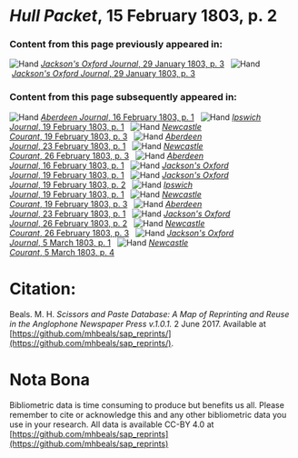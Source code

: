 # *Hull Packet*, 15 February 1803, p. 2  
  
### Content from this page previously appeared in:  
![Hand](http://scissorsandpaste.net/wp-content/uploads/2017/06/smallhandpointer.png) [*Jackson's Oxford Journal*, 29 January 1803, p. 3](https://mhbeals.github.io/sap_html/Jackson's-Oxford-Journal/Jackson's-Oxford-Journal-29-January-1803-p-3)  
![Hand](http://scissorsandpaste.net/wp-content/uploads/2017/06/smallhandpointer.png) [*Jackson's Oxford Journal*, 29 January 1803, p. 3](https://mhbeals.github.io/sap_html/Jackson's-Oxford-Journal/Jackson's-Oxford-Journal-29-January-1803-p-3)  
  
### Content from this page subsequently appeared in:  
![Hand](http://scissorsandpaste.net/wp-content/uploads/2017/06/smallhandpointer.png) [*Aberdeen Journal*, 16 February 1803, p. 1](https://mhbeals.github.io/sap_html/Aberdeen-Journal/Aberdeen-Journal-16-February-1803-p-1)  
![Hand](http://scissorsandpaste.net/wp-content/uploads/2017/06/smallhandpointer.png) [*Ipswich Journal*, 19 February 1803, p. 1](https://mhbeals.github.io/sap_html/Ipswich-Journal/Ipswich-Journal-19-February-1803-p-1)  
![Hand](http://scissorsandpaste.net/wp-content/uploads/2017/06/smallhandpointer.png) [*Newcastle Courant*, 19 February 1803, p. 3](https://mhbeals.github.io/sap_html/Newcastle-Courant/Newcastle-Courant-19-February-1803-p-3)  
![Hand](http://scissorsandpaste.net/wp-content/uploads/2017/06/smallhandpointer.png) [*Aberdeen Journal*, 23 February 1803, p. 1](https://mhbeals.github.io/sap_html/Aberdeen-Journal/Aberdeen-Journal-23-February-1803-p-1)  
![Hand](http://scissorsandpaste.net/wp-content/uploads/2017/06/smallhandpointer.png) [*Newcastle Courant*, 26 February 1803, p. 3](https://mhbeals.github.io/sap_html/Newcastle-Courant/Newcastle-Courant-26-February-1803-p-3)  
![Hand](http://scissorsandpaste.net/wp-content/uploads/2017/06/smallhandpointer.png) [*Aberdeen Journal*, 16 February 1803, p. 1](https://mhbeals.github.io/sap_html/Aberdeen-Journal/Aberdeen-Journal-16-February-1803-p-1)  
![Hand](http://scissorsandpaste.net/wp-content/uploads/2017/06/smallhandpointer.png) [*Jackson's Oxford Journal*, 19 February 1803, p. 1](https://mhbeals.github.io/sap_html/Jackson's-Oxford-Journal/Jackson's-Oxford-Journal-19-February-1803-p-1)  
![Hand](http://scissorsandpaste.net/wp-content/uploads/2017/06/smallhandpointer.png) [*Jackson's Oxford Journal*, 19 February 1803, p. 2](https://mhbeals.github.io/sap_html/Jackson's-Oxford-Journal/Jackson's-Oxford-Journal-19-February-1803-p-2)  
![Hand](http://scissorsandpaste.net/wp-content/uploads/2017/06/smallhandpointer.png) [*Ipswich Journal*, 19 February 1803, p. 1](https://mhbeals.github.io/sap_html/Ipswich-Journal/Ipswich-Journal-19-February-1803-p-1)  
![Hand](http://scissorsandpaste.net/wp-content/uploads/2017/06/smallhandpointer.png) [*Newcastle Courant*, 19 February 1803, p. 3](https://mhbeals.github.io/sap_html/Newcastle-Courant/Newcastle-Courant-19-February-1803-p-3)  
![Hand](http://scissorsandpaste.net/wp-content/uploads/2017/06/smallhandpointer.png) [*Aberdeen Journal*, 23 February 1803, p. 1](https://mhbeals.github.io/sap_html/Aberdeen-Journal/Aberdeen-Journal-23-February-1803-p-1)  
![Hand](http://scissorsandpaste.net/wp-content/uploads/2017/06/smallhandpointer.png) [*Jackson's Oxford Journal*, 26 February 1803, p. 2](https://mhbeals.github.io/sap_html/Jackson's-Oxford-Journal/Jackson's-Oxford-Journal-26-February-1803-p-2)  
![Hand](http://scissorsandpaste.net/wp-content/uploads/2017/06/smallhandpointer.png) [*Newcastle Courant*, 26 February 1803, p. 3](https://mhbeals.github.io/sap_html/Newcastle-Courant/Newcastle-Courant-26-February-1803-p-3)  
![Hand](http://scissorsandpaste.net/wp-content/uploads/2017/06/smallhandpointer.png) [*Jackson's Oxford Journal*, 5 March 1803, p. 1](https://mhbeals.github.io/sap_html/Jackson's-Oxford-Journal/Jackson's-Oxford-Journal-5-March-1803-p-1)  
![Hand](http://scissorsandpaste.net/wp-content/uploads/2017/06/smallhandpointer.png) [*Newcastle Courant*, 5 March 1803, p. 4](https://mhbeals.github.io/sap_html/Newcastle-Courant/Newcastle-Courant-5-March-1803-p-4)  


# Citation: 

Beals. M. H. *Scissors and Paste Database: A Map of Reprinting and Reuse in the Anglophone Newspaper Press v.1.0.1.* 2 June 2017. Available at [https://github.com/mhbeals/sap_reprints/](https://github.com/mhbeals/sap_reprints/). 

# Nota Bona

Bibliometric data is time consuming to produce but benefits us all. Please remember to cite or acknowledge this and any other bibliometric data you use in your research. All data is available CC-BY 4.0 at [https://github.com/mhbeals/sap_reprints](https://github.com/mhbeals/sap_reprints)